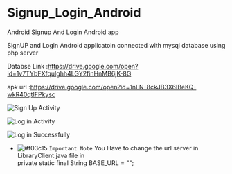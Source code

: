 # Signup_Login_Android
Android Signup And Login Android app

SignUP and Login Android applicatoin 
connected with mysql database using php server 


Databse Link :https://drive.google.com/open?id=1v7TYbFXfquIghh4LGY2finHnMB6jK-8G

apk url :https://drive.google.com/open?id=1nLN-8ckJB3X6IBeKQ-wkR40qtIFPkysc

        
![Sign Up Activity](https://lh3.googleusercontent.com/U-Vji18dFqj4-mZ5GRoMd8F1rtRssrlIGVqJx08J26YpWUZX7LMFr201dRToUOuhQ0BElCH7WCZOaeGwwghB2YYtthV9dXVG50pMEKE198nKqzwGpxP5SWVp7qetgA8zb3d5PMwXr4sEmW_SPu2cczTBle7ktgrOZe2po5AWa_RXv8inHZxLQHK-1rgmZWdyRlLOkD23VUW_JQQcXVN1UbVe5z2lfj8AFuVNHJboAd1VsbxSemdmxT6yiM84z1CiJuy5P1r28E3ZQ7v3ZJdooj5CRGaKe0U2wEqKcbzucMYcdWZAi3752lMKBo8QrMyFjGcUEOHps9aP7mQ7nxVzVxQhgBVkQezW3kLtJD9XHadrd4G31IfbR39-WqZe0-_CTiN9MaRr6Rjhq5-a1VX_7Gr-bLRi57hLOAFhzXg47xsyhLb2-Q38razbLtEv1oTcinjOxHxYhF5qfxyfDReleJVWiOx1NzYMud_R8D6k4NDSqvbWafHBa0RHrp45d6ogw0VIRXnQyzXv4FBF_vV4Qv6XbvUams1GivvBrCdPRFIgpPaLDtlpgP0hrfMQMhw_CsyJH1eNngocWbjJM-K7qpqwkTIbaXRLZJWET2MBGPUHVdv6xcC0Ebag_n2IQeByDYjj1CZD7zXb7U5u_2oUY1gkENFtI0nDwu6YALrAUD2AopgL7aIvoQkWT4zGIw=w366-h625-no?authuser=0)

![Log in  Activity](https://lh3.googleusercontent.com/CQQMAxsgpWmYoQjELD1qRxzUrVoP3KPXlkeEF2RQ63OPo6FC2GqVag743AZ45qWxzb0pp0GKbA_rZZZjoRr4vz1bkHpkYHOb7PKBz84GNa3JcXpJdp19lU_KpijMJq2plBYKbs9VMSCrBTy20hXOw82bp3rZbaHtMFK7CZXiEnFkqjQty_hxnDjGgjfY0I8u837wCHtpEu7lXxs7lQo8S7rkOHQnqdPeuPji-EFAWiAHl9DziiXrtdUuIbIUtEQd_uF_IPFT_sskAP18eGvtLtyGbaeUeJ9jwdzSdApmy5sLK8cYI8EyEIQZjzIo1z--9_ku-wKinD4vTeu6bgVLF2N-CZoleVJfSBbl10EhnChGfQVEFknsgj51_9EMto8W4g4oe80GFLu8p8kzlwCsfwLyrygi9sPfyrLjUKxUrZM5SJusoJ6Tfj8aDkH0giDhL-ZvWiOdwUl6wI7XxBmtLugOhAxmOqTaI8uaklH_GFWBIIkj4QV_hvRo58Hapc6Lw_SCmDzTGs5xNH48rEX-9oWy-lD-oLcg6Am5EbNqrQzX8Lg-qiaj6C04HhtPpV6f6UhyKydoemzZqSAarsiZYXZH7mefrWKhP3tYgWxG_pzND3PYSwPzo5arFuEzriIOvapCYTXIy1q22LjtR5BMFVtDo23yEWn4fcDdf_lrZE6PUoEZuc8HxczKYNAPjw=w366-h625-no?authuser=0)

![Log in Successfully](https://lh3.googleusercontent.com/WJYEpUW7_GJjbAYIZ6RanMuZa6I3yK12QF51NUYrJOKdba3DYdDGoEXCswUyoY_Uo2g27D_KNlfOULL2bzUrAO5JZZ-lQkzXl5IDfiJYe4JKaCDoeqppkhvDgNqHPSYqCa45-rEpNcHtnhKJ7Chg4SBfWrkWcwQIO4rDTzuvYjc90_xxJz8v5dqZNTRM2wZzELW9_QE4n7cJS-dOSQlxnJyynGcgyxdipvgf8mBqGVaJcI3ZragdM3e7Bp3eCcvkcplpW1NS18Uplya7fNpZCpHp3BRHy-es2nIHnzw3W-TnsPqjL2J_SR82ZDcMuCr6cJZ29mpyq9yNyRhT9fuR-B_8tGpZqI89llsKbHX8eotVBocs7ODreR-maNeWPwXUnUxVNzs0OfJ8kpjAVL2yKxfj-ujri2m_LRVWzqtZw80NKqtVVcHl5YojNdXZZpyV-542jpQMjd6WQRYEE9zjHOp6SgAnukakAZp_Sif_ESnF7NXB-jlh8spRAQHKwdjtc9EB0qlumw8uOix3OWU1Rf3mGVzOZeEPUEJcijPEwyu09m8te79GwYNbetcWilWPNjJf-zc2b9q_JF6mAdfPRaRM88N8ujFGiv-w1yFu56sNN8roUoEeDida7PnzvRbvVi_h0mMWLid2OVElJQOUZxQ6XFTF1_0wZ5NzimldUNnX-6LDgCSFxQwuzkyJWA=w366-h625-no?authuser=0)
- ![#f03c15](https://placehold.it/15/f03c15/000000?text=+) `Important Note`
You Have to change the url server in LibraryClient.java file in  
private static final String BASE_URL = "";

